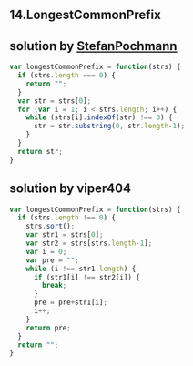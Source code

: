 ## 14.LongestCommonPrefix
## solution by [StefanPochmann](https://discuss.leetcode.com/topic/6987/java-code-with-13-lines)
```javascript
var longestCommonPrefix = function(strs) {
  if (strs.length === 0) {
    return "";
  }
  var str = strs[0];
  for (var i = 1; i < strs.length; i++) {
    while (strs[i].indexOf(str) !== 0) {
      str = str.substring(0, str.length-1);
    }
  }
  return str;
}
```
## solution by viper404
```javascript
var longestCommonPrefix = function(strs) {
  if (strs.length !== 0) {
    strs.sort();
    var str1 = strs[0];
    var str2 = strs[strs.length-1];
    var i = 0;
    var pre = "";
    while (i !== str1.length) {
      if (str1[i] !== str2[i]) {
        break;
      }
      pre = pre+str1[i];
      i++;
    }
    return pre;
  }
  return "";
}
```
